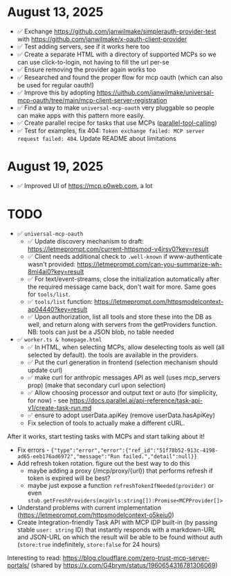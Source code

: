 # August 13, 2025

- ✅ Exchange https://github.com/janwilmake/simplerauth-provider-test with https://github.com/janwilmake/x-oauth-client-provider
- ✅ Test adding servers, see if it works here too
- ✅ Create a separate HTML with a directory of supported MCPs so we can use click-to-login, not having to fill the url per-se
- ✅ Ensure removing the provider again works too
- ✅ Researched and found the proper flow for mcp oauth (which can also be used for regular oauth!)
- ✅ Improve this by adopting https://uithub.com/janwilmake/universal-mcp-oauth/tree/main/mcp-client-server-registration
- ✅ Find a way to make `universal-mcp-oauth` very pluggable so people can make apps with this pattern more easily.
- ✅ Create parallel recipe for tasks that use MCPs ([parallel-tool-calling](examples/parallel-tool-calling/))
- ✅ Test for examples, fix 404: `Token exchange failed: MCP server request failed: 404`. Update README about limitations

# August 19, 2025

- ✅ Improved UI of https://mcp.p0web.com, a lot

# TODO

- ✅ `universal-mcp-oauth`
  - ✅ Update discovery mechanism to draft: https://letmeprompt.com/current-httpsmod-v4jrsv0?key=result
  - ✅ Client needs additional check to `.well-known` if www-authenticate wasn't provided: https://letmeprompt.com/can-you-summarize-wh-8mi4ai0?key=result
  - ✅ For text/event-streams, close the initialization automatically after the required message came back, don't wait for more. Same goes for `tools/list`.
  - ✅ `tools/list` function: https://letmeprompt.com/httpsmodelcontext-ap04440?key=result
  - ✅ Upon authorization, list all tools and store these into the DB as well, and return along with servers from the getProviders function. NB: tools can just be a JSON blob, no table needed
- ✅ `worker.ts & homepage.html`
  - ✅ In HTML, when selecting MCPs, allow deselecting tools as well (all selected by default). the tools are available in the providers.
  - ✅ Put the curl generation in frontend (selection mechanism should update curl)
  - ✅ make curl for anthropic messages API as well (uses mcp_servers prop) (make that secondary curl upon selection)
  - ✅ Allow choosing processor and output text or auto (for simplicity, for now) - see https://docs.parallel.ai/api-reference/task-api-v1/create-task-run.md
  - ✅ ensure to adopt userData.apiKey (remove userData.hasApiKey)
  - Fix selection of tools to actually make a different cURL.

After it works, start testing tasks with MCPs and start talking about it!

- Fix errors - `{"type":"error","error":{"ref_id":"51f78b52-913c-4198-ad65-eeb176ad6972","message":"Run failed.","detail":null}}`
- Add refresh token rotation. figure out the best way to do this
  - maybe adding a proxy (/mcp/proxy/{url}) that performs refresh if token is expired will be best?
  - maybe just expose a function `refreshTokenIfNeeded(provider)` or even `stub.getFreshProviders(mcpUrls:string[]):Promise<MCPProvider[]>`
- Understand problems with current implementation (https://letmeprompt.com/httpsmodelcontext-o5keiu0)
- Create Integration-friendly Task API with MCP IDP built-in (by passing stable `user: string` ID) that instantly responds with a markdown-URL and JSON-URL on which the result will be able to be found without auth (`store:true` indefinitely, `store:false` for 24 hours)

Interesting to read: https://blog.cloudflare.com/zero-trust-mcp-server-portals/ (shared by https://x.com/G4brym/status/1960654316781306069)
